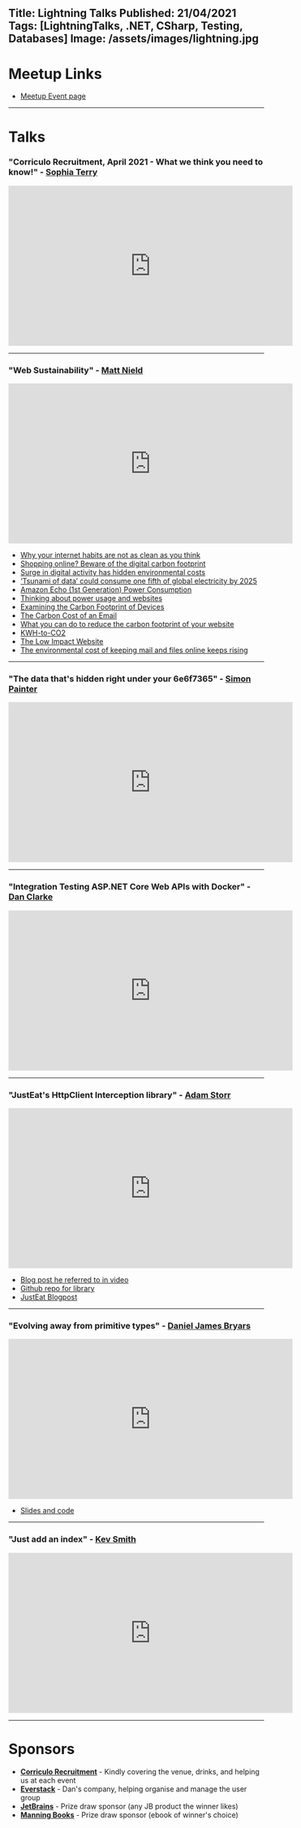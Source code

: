 Title: Lightning Talks
Published: 21/04/2021
Tags: [LightningTalks, .NET, CSharp, Testing, Databases]
Image: /assets/images/lightning.jpg
---
# Meetup Links

* [Meetup Event page](https://www.meetup.com/dotnetoxford/events/276484104/)

---

# Talks

### "Corriculo Recruitment, April 2021 - What we think you need to know!" - [Sophia Terry](https://www.linkedin.com/in/sophia-terry-7842a0157/)

<iframe width="560" height="315" src="https://www.youtube.com/embed/7fxCnVVf9_c" title="YouTube video player" frameborder="0" allow="accelerometer; autoplay; clipboard-write; encrypted-media; gyroscope; picture-in-picture" allowfullscreen></iframe>

---

### "Web Sustainability" - [Matt Nield](https://twitter.com/mnield)

<iframe width="560" height="315" src="https://www.youtube.com/embed/gi4cYC3Ipws" title="YouTube video player" frameborder="0" allow="accelerometer; autoplay; clipboard-write; encrypted-media; gyroscope; picture-in-picture" allowfullscreen></iframe>

* [Why your internet habits are not as clean as you think](https://www.bbc.com/future/article/20200305-why-your-internet-habits-are-not-as-clean-as-you-think)
* [Shopping online? Beware of the digital carbon footprint](https://fashionunited.uk/news/fashion/shopping-online-beware-of-the-digital-carbon-footprint/2021032254569)
* [Surge in digital activity has hidden environmental costs](https://news.yale.edu/2021/01/27/surge-digital-activity-has-hidden-environmental-costs)
* [‘Tsunami of data’ could consume one fifth of global electricity by 2025](https://www.theguardian.com/environment/2017/dec/11/tsunami-of-data-could-consume-fifth-global-electricity-by-2025)
* [Amazon Echo (1st Generation) Power Consumption](https://www.amazon.co.uk/gp/help/customer/display.html?nodeId=202086760)
* [Thinking about power usage and websites](https://css-tricks.com/thinking-about-power-usage-and-websites/)
* [Examining the Carbon Footprint of Devices](https://devblogs.microsoft.com/sustainable-software/examining-the-carbon-footprint-of-devices/)
* [The Carbon Cost of an Email](https://carbonliteracy.com/the-carbon-cost-of-an-email/)
* [What you can do to reduce the carbon footprint of your website](https://vwo.com/blog/reduce-website-carbon-footprint/)
* [KWH-to-CO2](https://www.rensmart.com/Calculators/KWH-to-CO2)
* [The Low Impact Website](https://lowimpact.organicbasics.com/eur)
* [The environmental cost of keeping mail and files online keeps rising](https://www.japantimes.co.jp/news/2020/01/26/business/tech/email-global-warming/)

---

### "The data that's hidden right under your 6e6f7365" - [Simon Painter](https://twitter.com/madSimonJ)

<iframe width="560" height="315" src="https://www.youtube.com/embed/qMAdtHrtsRk" title="YouTube video player" frameborder="0" allow="accelerometer; autoplay; clipboard-write; encrypted-media; gyroscope; picture-in-picture" allowfullscreen></iframe>

---

### "Integration Testing ASP.NET Core Web APIs with Docker" - [Dan Clarke](https://twitter.com/dracan)

<iframe width="560" height="315" src="https://www.youtube.com/embed/VgStKMB1duY" title="YouTube video player" frameborder="0" allow="accelerometer; autoplay; clipboard-write; encrypted-media; gyroscope; picture-in-picture" allowfullscreen></iframe>

---

### "JustEat's HttpClient Interception library" - [Adam Storr](https://twitter.com/WestDiscGolf)

<iframe width="560" height="315" src="https://www.youtube.com/embed/-u5wriRZ-ms" title="YouTube video player" frameborder="0" allow="accelerometer; autoplay; clipboard-write; encrypted-media; gyroscope; picture-in-picture" allowfullscreen></iframe>

* [Blog post he referred to in video](https://adamstorr.azurewebsites.net/blog/easily-create-and-manipulate-mock-anonymous-data-for-unit-tests])
* [Github repo for library](https://github.com/justeat/httpclient-interception)
* [JustEat Blogpost](https://tech.justeattakeaway.com/2017/10/02/reliably-testing-http-integrations-in-a-dotnet-application/)

---

### "Evolving away from primitive types" - [Daniel James Bryars](https://github.com/DanielBryars)

<iframe width="560" height="315" src="https://www.youtube.com/embed/0pgOrbo8y68" title="YouTube video player" frameborder="0" allow="accelerometer; autoplay; clipboard-write; encrypted-media; gyroscope; picture-in-picture" allowfullscreen></iframe>

* [Slides and code](https://github.com/DanielBryars/evolvingFromPrimitiveTypes)

---

### "Just add an index" - [Kev Smith](https://twitter.com/kev_bite)

<iframe width="560" height="315" src="https://www.youtube.com/embed/No4IUCCrLHo" title="YouTube video player" frameborder="0" allow="accelerometer; autoplay; clipboard-write; encrypted-media; gyroscope; picture-in-picture" allowfullscreen></iframe>

---

# Sponsors

* **[Corriculo Recruitment](https://corriculo.co.uk)** - Kindly covering the venue, drinks, and helping us at each event
* **[Everstack](https://www.everstack.com)** - Dan's company, helping organise and manage the user group
* **[JetBrains](https://www.jetbrains.com/)** - Prize draw sponsor (any JB product the winner likes)
* **[Manning Books](https://www.manning.com)** - Prize draw sponsor (ebook of winner's choice)

